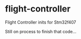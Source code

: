 # flight-controller
 Flight Controller inits for Stm32f407

 Still on process to finish that code...
